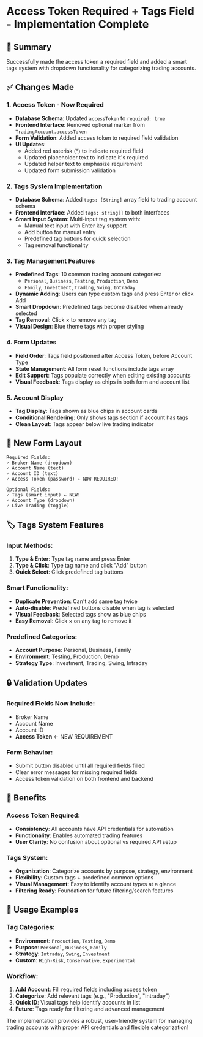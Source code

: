 # Access Token Required + Tags Field - Implementation Complete

## 🎯 Summary
Successfully made the access token a required field and added a smart tags system with dropdown functionality for categorizing trading accounts.

## ✅ Changes Made

### 1. **Access Token - Now Required**
- **Database Schema**: Updated `accessToken` to `required: true`
- **Frontend Interface**: Removed optional marker from `TradingAccount.accessToken`
- **Form Validation**: Added access token to required field validation
- **UI Updates**: 
  - Added red asterisk (*) to indicate required field
  - Updated placeholder text to indicate it's required
  - Updated helper text to emphasize requirement
  - Updated form submission validation

### 2. **Tags System Implementation**
- **Database Schema**: Added `tags: [String]` array field to trading account schema
- **Frontend Interface**: Added `tags: string[]` to both interfaces
- **Smart Input System**: Multi-input tag system with:
  - Manual text input with Enter key support
  - Add button for manual entry
  - Predefined tag buttons for quick selection
  - Tag removal functionality

### 3. **Tag Management Features**
- **Predefined Tags**: 10 common trading account categories:
  - `Personal`, `Business`, `Testing`, `Production`, `Demo`
  - `Family`, `Investment`, `Trading`, `Swing`, `Intraday`
- **Dynamic Adding**: Users can type custom tags and press Enter or click Add
- **Smart Dropdown**: Predefined tags become disabled when already selected
- **Tag Removal**: Click × to remove any tag
- **Visual Design**: Blue theme tags with proper styling

### 4. **Form Updates**
- **Field Order**: Tags field positioned after Access Token, before Account Type
- **State Management**: All form reset functions include tags array
- **Edit Support**: Tags populate correctly when editing existing accounts
- **Visual Feedback**: Tags display as chips in both form and account list

### 5. **Account Display**
- **Tag Display**: Tags shown as blue chips in account cards
- **Conditional Rendering**: Only shows tags section if account has tags
- **Clean Layout**: Tags appear below live trading indicator

## 🎨 New Form Layout

```
Required Fields:
✓ Broker Name (dropdown)
✓ Account Name (text)  
✓ Account ID (text)
✓ Access Token (password) ← NOW REQUIRED!

Optional Fields:
✓ Tags (smart input) ← NEW!
✓ Account Type (dropdown)
✓ Live Trading (toggle)
```

## 🏷️ Tags System Features

### Input Methods:
1. **Type & Enter**: Type tag name and press Enter
2. **Type & Click**: Type tag name and click "Add" button  
3. **Quick Select**: Click predefined tag buttons

### Smart Functionality:
- **Duplicate Prevention**: Can't add same tag twice
- **Auto-disable**: Predefined buttons disable when tag is selected
- **Visual Feedback**: Selected tags show as blue chips
- **Easy Removal**: Click × on any tag to remove it

### Predefined Categories:
- **Account Purpose**: Personal, Business, Family
- **Environment**: Testing, Production, Demo
- **Strategy Type**: Investment, Trading, Swing, Intraday

## 🔒 Validation Updates

### Required Fields Now Include:
- Broker Name
- Account Name  
- Account ID
- **Access Token** ← NEW REQUIREMENT

### Form Behavior:
- Submit button disabled until all required fields filled
- Clear error messages for missing required fields
- Access token validation on both frontend and backend

## 🎯 Benefits

### Access Token Required:
- **Consistency**: All accounts have API credentials for automation
- **Functionality**: Enables automated trading features
- **User Clarity**: No confusion about optional vs required API setup

### Tags System:
- **Organization**: Categorize accounts by purpose, strategy, environment
- **Flexibility**: Custom tags + predefined common options
- **Visual Management**: Easy to identify account types at a glance
- **Filtering Ready**: Foundation for future filtering/search features

## 🚀 Usage Examples

### Tag Categories:
- **Environment**: `Production`, `Testing`, `Demo`
- **Purpose**: `Personal`, `Business`, `Family`
- **Strategy**: `Intraday`, `Swing`, `Investment`
- **Custom**: `High-Risk`, `Conservative`, `Experimental`

### Workflow:
1. **Add Account**: Fill required fields including access token
2. **Categorize**: Add relevant tags (e.g., "Production", "Intraday")
3. **Quick ID**: Visual tags help identify accounts in list
4. **Future**: Tags ready for filtering and advanced management

The implementation provides a robust, user-friendly system for managing trading accounts with proper API credentials and flexible categorization!
